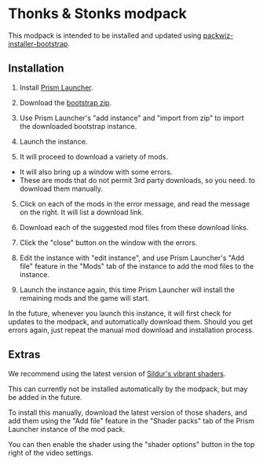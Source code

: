 # Thonks & Stonks modpack

This modpack is intended to be installed and updated using
[packwiz-installer-bootstrap](https://github.com/packwiz/packwiz-installer-bootstrap/).

## Installation

1. Install [Prism Launcher](https://prismlauncher.org/).

2. Download the [bootstrap
   zip](https://github.com/TLATER/thonks-and-stonks/releases/download/4.2.0-release/Thonks.Stonks-4.2.0.zip).

3. Use Prism Launcher's "add instance" and "import from zip" to import
   the downloaded bootstrap instance.

4. Launch the instance.

5. It will proceed to download a variety of mods.
  - It will also bring up a window with some errors.
  - These are mods that do not permit 3rd party downloads, so you need.
    to download them manually.

5. Click on each of the mods in the error message, and read the
   message on the right. It will list a download link.

6. Download each of the suggested mod files from these download links.

7. Click the "close" button on the window with the errors.

8. Edit the instance with "edit instance", and use Prism Launcher's
   "Add file" feature in the "Mods" tab of the instance to add the mod
   files to the instance.

9. Launch the instance again, this time Prism Launcher will install
   the remaining mods and the game will start.

In the future, whenever you launch this instance, it will first check
for updates to the modpack, and automatically download them. Should
you get errors again, just repeat the manual mod download and
installation process.

## Extras

We recommend using the latest version of [Sildur's vibrant
shaders](https://www.curseforge.com/minecraft/customization/sildurs-vibrant-shaders).

This can currently not be installed automatically by the modpack, but
may be added in the future.

To install this manually, download the latest version of those
shaders, and add them using the "Add file" feature in the "Shader
packs" tab of the Prism Launcher instance of the mod pack.

You can then enable the shader using the "shader options" button in
the top right of the video settings.
